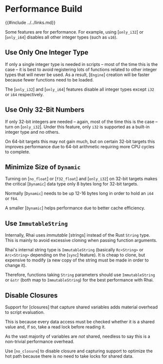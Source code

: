 Performance Build
=================

{{#include ../../links.md}}

Some features are for performance.  For example, using [`only_i32`] or [`only_i64`] disables all other integer types (such as `u16`).


Use Only One Integer Type
------------------------

If only a single integer type is needed in scripts &ndash; most of the time this is the case &ndash; it is best to avoid registering
lots of functions related to other integer types that will never be used.  As a result, [`Engine`] creation will be faster
because fewer functions need to be loaded.

The [`only_i32`] and [`only_i64`] features disable all integer types except `i32` or `i64` respectively.


Use Only 32-Bit Numbers
----------------------

If only 32-bit integers are needed &ndash; again, most of the time this is the case &ndash; turn on [`only_i32`].
Under this feature, only `i32` is supported as a built-in integer type and no others.

On 64-bit targets this may not gain much, but on certain 32-bit targets this improves performance
due to 64-bit arithmetic requiring more CPU cycles to complete.


Minimize Size of `Dynamic`
-------------------------

Turning on [`no_float`] or [`f32_float`] and [`only_i32`] on 32-bit targets makes the critical [`Dynamic`]
data type only 8 bytes long for 32-bit targets.

Normally [`Dynamic`] needs to be up 12-16 bytes long in order to hold an `i64` or `f64`.

A smaller [`Dynamic`] helps performance due to better cache efficiency.


Use `ImmutableString`
--------------------

Internally, Rhai uses _immutable_ [strings] instead of the Rust `String` type.  This is mainly to avoid excessive
cloning when passing function arguments.

Rhai's internal string type is `ImmutableString` (basically `Rc<String>` or `Arc<String>` depending on the [`sync`] feature).
It is cheap to clone, but expensive to modify (a new copy of the string must be made in order to change it).

Therefore, functions taking `String` parameters should use `ImmutableString` or `&str` (both map to `ImmutableString`)
for the best performance with Rhai.


Disable Closures
----------------

Support for [closures] that capture shared variables adds material overhead to script evaluation.

This is because every data access must be checked whether it is a shared value and, if so, take a read
lock before reading it.

As the vast majority of variables are _not_ shared, needless to say this is a non-trivial
performance overhead.

Use [`no_closure`] to disable closure and capturing support to optimize the hot path
because there is no need to take locks for shared data.
